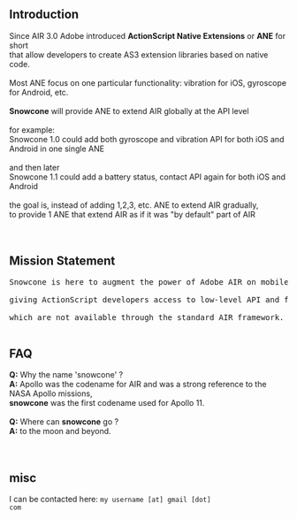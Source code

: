 

## Introduction ##

Since AIR 3.0 Adobe introduced **ActionScript Native Extensions** or **ANE** for short<br>
that allow developers to create AS3 extension libraries based on native code.<br>
<br>
Most ANE focus on one particular functionality: vibration for iOS, gyroscope for Android, etc.<br>
<br>
<b>Snowcone</b> will provide ANE to extend AIR globally at the API level<br>
<br>
for example:<br>
Snowcone 1.0 could add both gyroscope and vibration API for both iOS and Android in one single ANE<br>
<br>
and then later<br>
Snowcone 1.1 could add a battery status, contact API again for both iOS and Android<br>
<br>
the goal is, instead of adding 1,2,3, etc. ANE to extend AIR gradually,<br>
to provide 1 ANE that extend AIR as if it was "by default" part of AIR<br>
<br>
<br>
<h2>Mission Statement</h2>

<pre>
Snowcone is here to augment the power of Adobe AIR on mobile devices and desktops,<br>
giving ActionScript developers access to low-level API and features<br>
which are not available through the standard AIR framework.<br>
</pre>

<h2>FAQ</h2>

<b>Q:</b> Why the name 'snowcone' ?<br>
<b>A:</b> Apollo was the codename for AIR and was a strong reference to the NASA Apollo missions,<br>
<b>snowcone</b> was the first codename used for Apollo 11.<br>
<br>
<b>Q:</b> Where can <b>snowcone</b> go ?<br>
<b>A:</b> to the moon and beyond.<br>
<br>
<br>
<h2>misc</h2>

I can be contacted here: <code>my username [at] gmail [dot] com</code>